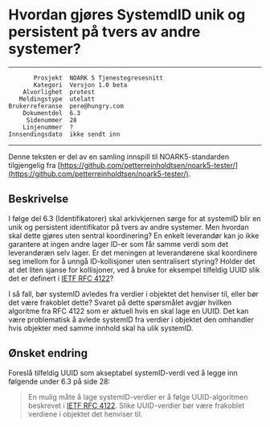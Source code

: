 Hvordan gjøres SystemdID unik og persistent på tvers av andre systemer?
=======================================================================

 ------------------  ---------------------------------
           Prosjekt  NOARK 5 Tjenestegresesnitt
           Kategori  Versjon 1.0 beta
        Alvorlighet  protest
       Meldingstype  utelatt
    Brukerreferanse  pere@hungry.com
        Dokumentdel  6.3
         Sidenummer  28
        Linjenummer  ?
    Innsendingsdato  ikke sendt inn
 ------------------  ---------------------------------

Denne teksten er del av en samling innspill til NOARK5-standarden
tilgjengelig fra [https://github.com/petterreinholdtsen/noark5-tester/](https://github.com/petterreinholdtsen/noark5-tester/).

Beskrivelse
-----------

I følge del 6.3 (Identifikatorer) skal arkivkjernen sørge for at
systemID blir en unik og persistent identifikator på tvers av andre
systemer.  Men hvordan skal dette gjøres uten sentral koordinering?
En enkelt leverandør kan jo ikke garantere at ingen andre lager ID-er
som får samme verdi som det leverandøræn selv lager.  Er det meningen
at leverandørene skal koordinere seg imellom for å unngå
ID-kollisjoner uten sentralisert styring?  Holder det at det liten
sjanse for kollisjoner, ved å bruke for eksempel tilfeldig UUID slik
det er definert i [IETF RFC
4122](http://www.ietf.org/rfc/rfc4122.txt)?

I så fall, bør systemID avledes fra verdier i objektet det henviser
til, eller bør det være frakoblet dette?  Svaret på dette spørsmålet
avgjør hvilken algoritme fra RFC 4122 som er aktuell hvis en skal lage
en UUID.  Det kan være problematisk å avlede systemID fra verdier i
objektet den omhandler hvis objekter med samme innhold skal ha ulik
systemID.

Ønsket endring
--------------

Foreslå tilfeldig UUID som akseptabel systemID-verdi ved å legge inn
følgende under 6.3 på side 28:

> En mulig måte å lage systemID-verdier er å følge UUID-algoritmen
> beskrevet i [IETF RFC 4122](http://www.ietf.org/rfc/rfc4122.txt).
> Slike UUID-verdier bør være frakoblet verdiene i objektet det
> henviser til.
